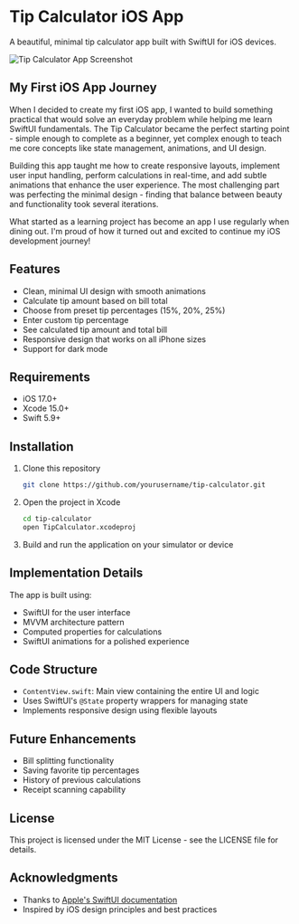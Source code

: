 # Tip Calculator iOS App

A beautiful, minimal tip calculator app built with SwiftUI for iOS devices.

![Tip Calculator App Screenshot](/tip_buddy)

## My First iOS App Journey

When I decided to create my first iOS app, I wanted to build something practical that would solve an everyday problem while helping me learn SwiftUI fundamentals. The Tip Calculator became the perfect starting point - simple enough to complete as a beginner, yet complex enough to teach me core concepts like state management, animations, and UI design.

Building this app taught me how to create responsive layouts, implement user input handling, perform calculations in real-time, and add subtle animations that enhance the user experience. The most challenging part was perfecting the minimal design - finding that balance between beauty and functionality took several iterations.

What started as a learning project has become an app I use regularly when dining out. I'm proud of how it turned out and excited to continue my iOS development journey!

## Features

- Clean, minimal UI design with smooth animations
- Calculate tip amount based on bill total
- Choose from preset tip percentages (15%, 20%, 25%)
- Enter custom tip percentage
- See calculated tip amount and total bill
- Responsive design that works on all iPhone sizes
- Support for dark mode

## Requirements

- iOS 17.0+
- Xcode 15.0+
- Swift 5.9+

## Installation

1. Clone this repository
   ```bash
   git clone https://github.com/yourusername/tip-calculator.git
   ```

2. Open the project in Xcode
   ```bash
   cd tip-calculator
   open TipCalculator.xcodeproj
   ```

3. Build and run the application on your simulator or device

## Implementation Details

The app is built using:

- SwiftUI for the user interface
- MVVM architecture pattern
- Computed properties for calculations
- SwiftUI animations for a polished experience

## Code Structure

- `ContentView.swift`: Main view containing the entire UI and logic
- Uses SwiftUI's `@State` property wrappers for managing state
- Implements responsive design using flexible layouts

## Future Enhancements

- Bill splitting functionality
- Saving favorite tip percentages
- History of previous calculations
- Receipt scanning capability

## License

This project is licensed under the MIT License - see the LICENSE file for details.

## Acknowledgments

- Thanks to [Apple's SwiftUI documentation](https://developer.apple.com/documentation/swiftui)
- Inspired by iOS design principles and best practices